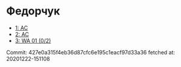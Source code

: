 # Федорчук
- [1: AC](1.md)
- [2: AC](2.md)
- [3: WA 01 (0/2)](3.md)

Commit: 427e0a315f4eb36d87cfc6e195c1eacf97d33a36
 fetched at: 20201222-151108
